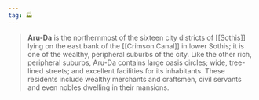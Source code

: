 ```yaml
---
tag: 🏭
---
```

> **Aru-Da** is the northernmost of the sixteen city districts of [[Sothis]] lying on the east bank of the [[Crimson Canal]] in lower Sothis; it is one of the wealthy, peripheral suburbs of the city. Like the other rich, peripheral suburbs, Aru-Da contains large oasis circles; wide, tree-lined streets; and excellent facilities for its inhabitants. These residents include wealthy merchants and craftsmen, civil servants and even nobles dwelling in their mansions.








